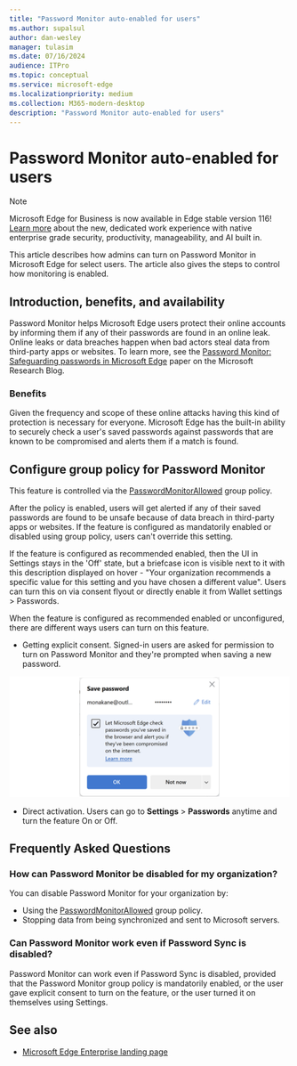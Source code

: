 ```yaml
---
title: "Password Monitor auto-enabled for users"
ms.author: supalsul
author: dan-wesley
manager: tulasim
ms.date: 07/16/2024
audience: ITPro
ms.topic: conceptual
ms.service: microsoft-edge
ms.localizationpriority: medium
ms.collection: M365-modern-desktop
description: "Password Monitor auto-enabled for users"
---
```


# Password Monitor auto-enabled for users

> [!NOTE]
> Microsoft Edge for Business is now available in Edge stable version 116! [Learn more](https://techcommunity.microsoft.com/t5/microsoft-edge-insider/microsoft-edge-for-business-faq/ba-p/3891837) about the new, dedicated work experience with native enterprise grade security, productivity, manageability, and AI built in.

This article describes how admins can turn on Password Monitor in Microsoft Edge for select users. The article also gives the steps to control how monitoring is enabled.

## Introduction, benefits, and availability

Password Monitor helps Microsoft Edge users protect their online accounts by informing them if any of their passwords are found in an online leak. Online leaks or data breaches happen when bad actors steal data from third-party apps or websites. To learn more, see the [Password Monitor: Safeguarding passwords in Microsoft Edge](https://www.microsoft.com/research/blog/password-monitor-safeguarding-passwords-in-microsoft-edge/)  paper on the Microsoft Research Blog.

### Benefits

Given the frequency and scope of these online attacks having this kind of protection is necessary for everyone. Microsoft Edge has the built-in ability to securely check a user's saved passwords against passwords that are known to be compromised and alerts them if a match is found.  

## Configure group policy for Password Monitor

This feature is controlled via the [PasswordMonitorAllowed](./microsoft-edge-policies.md#passwordmonitorallowed) group policy.

After the policy is enabled, users will get alerted if any of their saved passwords are found to be unsafe because of data breach in third-party apps or websites. If the feature is configured as mandatorily enabled or disabled using group policy, users can't override this setting.

If the feature is configured as recommended enabled, then the UI in Settings stays in the 'Off' state, but a briefcase icon is visible next to it with this description displayed on hover - "Your organization recommends a specific value for this setting and you have chosen a different value". Users can turn this on via consent flyout or directly enable it from Wallet settings > Passwords.

When the feature is configured as recommended enabled or unconfigured, there are different ways users can turn on this feature.

- Getting explicit consent. Signed-in users are asked for permission to turn on Password Monitor and they're prompted when saving a new password.
<!-- insert screenshot here -->
![Prompt to save password](media/microsoft-edge-security-password-monitor/password-monitor-consent.png)

- Direct activation. Users can go to **Settings** > **Passwords** anytime and turn the feature On or Off.

## Frequently Asked Questions

### How can Password Monitor be disabled for my organization?

You can disable Password Monitor for your organization by:

- Using the [PasswordMonitorAllowed](/deployedge/microsoft-edge-policies#passwordmonitorallowed) group policy.
- Stopping data from being synchronized and sent to Microsoft servers.

### Can Password Monitor work even if Password Sync is disabled?

Password Monitor can work even if Password Sync is disabled, provided that the Password Monitor group policy is mandatorily enabled, or the user gave explicit consent to turn on the feature, or the user turned it on themselves using Settings.

## See also

- [Microsoft Edge Enterprise landing page](https://aka.ms/EdgeEnterprise)